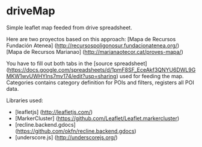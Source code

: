 # driveMap
Simple leaflet map feeded from drive spreadsheet.

Here are two proyectos based on this approach:
[Mapa de Recursos Fundación Atenea] (http://recursospoligonosur.fundacionatenea.org/)
[Mapa de Recursos Marianao] (http://marianaotecor.cat/proves-mapa/)

You have to fill out both tabs in the [source spreadsheet] (https://docs.google.com/spreadsheets/d/1pmF8SF_EceAkf3QNYU6DWL9GMKW1wvUWHYlns7mv174/edit?usp=sharing) used for feeding the map. Categories contains category definition for POIs and filters, registers all POI data.

Libraries used:
* [leafletjs] (http://leafletjs.com/)
* [MarkerCluster] (https://github.com/Leaflet/Leaflet.markercluster)
* [recline.backend.gdocs] (https://github.com/okfn/recline.backend.gdocs)
* [underscore.js] (http://underscorejs.org/)
